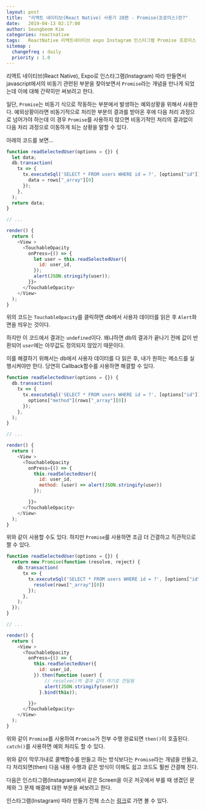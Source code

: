 ```yaml
---
layout: post
title:  "리액트 네이티브(React Native) 사용기 28편 - Promise(프로미스)란?"
date:   2019-04-13 02:17:00
author: Seungbeom Kim
categories: reactnative
tags:	ReactNative 리액트네이티브 expo Instagram 인스타그램 Promise 프로미스
sitemap :
  changefreq : daily
  priority : 1.0
---
```


리액트 네이티브(React Native), Expo로 인스타그램(Instagram) 따라 만들면서 javascript에서의 비동기 관련된 부분을 찾아보면서 `Promise`라는 개념을 만나게 되었는데 이에 대해 간략히만 써보려고 한다.

일단, `Promise`는 비동기 식으로 작동하는 부분에서 발생하는 예외상황을 위해서 사용한다. 예외상황이라면 비동기적으로 처리한 부분의 결과를 받아온 후에 다음 처리 과정으로 넘어가야 하는데 이 경우 `Promise`를 사용하지 않으면 비동기적인 처리의 결과없이 다음 처리 과정으로 이동하게 되는 상황을 말할 수 있다.

아래의 코드를 보면...

```javascript
function readSelectedUser(options = {}) {
  let data;
  db.transaction(
    tx => {
      tx.executeSql('SELECT * FROM users WHERE id = ?', [options["id"]], (_, { rows }) => {
        data = rows["_array"][0]
      });
    },
  );
  return data;
}

// ...

render() {
  return (
    <View >
      <TouchableOpacity
        onPress={() => {
          let user = this.readSelectedUser({
            id: user_id,
          });
          alert(JSON.stringify(user));
        }}>
      </TouchableOpacity>
    </View>
  );
}
```
위의 코드는 `TouchableOpacity`를 클릭하면 db에서 사용자 데이터를 읽은 후 `Alert`화면을 띄우는 것이다.

하지만 이 코드에서 결과는 `undefined`이다. 왜냐하면 db의 결과가 끝나기 전에 값이 반환되어 `user`에는 아무값도 정의되지 않았기 때문이다.

이를 해결하기 위해서는 db에서 사용자 데이터를 다 읽은 후, 내가 원하는 메소드를 실행시켜야만 한다. 당연히 Callback함수를 사용하면 해결할 수 있다.

```javascript
function readSelectedUser(options = {}) {
  db.transaction(
    tx => {
      tx.executeSql('SELECT * FROM users WHERE id = ?', [options["id"]], (_, { rows }) => {
        options["method"](rows["_array"][0])
      });
    },
  );
}

// ...

render() {
  return (
    <View >
      <TouchableOpacity
        onPress={() => {
          this.readSelectedUser({
            id: user_id,
            method: (user) => alert(JSON.stringify(user))
          });

        }}>
      </TouchableOpacity>
    </View>
  );
}
```

위와 같이 사용할 수도 있다. 하지만 `Promise`를 사용하면 조금 더 간결하고 직관적으로 짤 수 있다.

```javascript
function readSelectedUser(options = {}) {
  return new Promise(function (resolve, reject) {
    db.transaction(
      tx => {
        tx.executeSql('SELECT * FROM users WHERE id = ?', [options["id"]], (_, { rows }) => {
          resolve(rows["_array"][0])
        });
      },
    );
  });
}

// ...

render() {
  return (
    <View >
      <TouchableOpacity
        onPress={() => {
          this.readSelectedUser({
            id: user_id,
          }).then(function (user) {
              // resolve()의 결과 값이 여기로 전달됨
              alert(JSON.stringify(user))
            }.bind(this));

        }}>
      </TouchableOpacity>
    </View>
  );
}
```

위와 같이 `Promise`를 사용하여 `Promise`가 전부 수행 완료되면 `then()`이 호출된다. `catch()`를 사용하면 예외 처리도 할 수 있다.

위와 같이 막무가내로 콜백함수를 만들고 하는 방식보다는 `Promise`라는 개념을 만들고, 다 처리되면(then) 다음 내용 수행과 같은 방식이 이해도 쉽고 코드도 훨씬 간결해 진다.

다음은 인스타그램(Instagram)에서 같은 Screen을 이곳 저곳에서 부를 때 생겼던 문제와 그 문제 해결에 대한 부분을 써보려고 한다.

인스타그램(Instagram) 따라 만들기 전체 소스는 [링크](https://github.com/myksb1223/ReactNative-instagram-example)로 가면 볼 수 있다.
